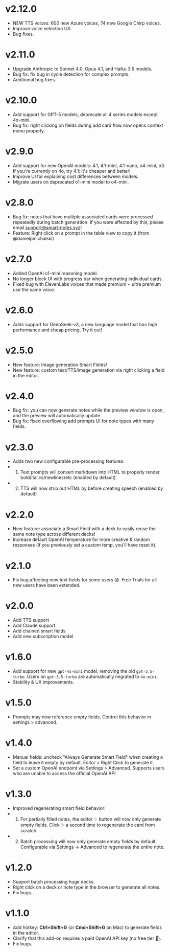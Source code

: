 # v2.12.0

- NEW TTS voices: 600 new Azure voices, 74 new Google Chirp voices.
- Improve voice selection UX.
- Bug fixes.

# v2.11.0

- Upgrade Anthropic to Sonnet 4.0, Opus 4.1, and Haiku 3.5 models.
- Bug fix: fix bug in cycle detection for complex prompts.
- Additional bug fixes.

# v2.10.0

- Add support for GPT-5 models, deprecate all 4 series models except 4o-mini.
- Bug fix: right clicking on fields during add card flow now opens context menu properly.

# v2.9.0

- Add support for new OpenAI models: 4.1, 4.1-mini, 4.1-nano, o4-mini, o3. If you're currently on 4o, try 4.1: it's cheaper and better!
- Improve UI for explaining cost differences between models.
- Migrate users on deprecated o1-mini model to o4-mini.

# v2.8.0

- Bug fix: notes that have multiple associated cards were processed repeatedly during batch generation. If you were affected by this, please email support@smart-notes.xyz!
- Feature: Right click on a prompt in the table view to copy it (from @danielpmichalski)

# v2.7.0

- Added OpenAI o1-mini reasoning model.
- No longer block UI with progress bar when generating individual cards.
- Fixed bug with ElevenLabs voices that made premium + ultra premium use the same voice.

# v2.6.0

- Adds support for DeepSeek-v3, a new language model that has high performance and cheap pricing. Try it out!

# v2.5.0

- New feature: Image generation Smart Fields!
- New feature: custom text/TTS/image generation via right clicking a field in the editor.

# v2.4.0

- Bug fix: you can now generate notes while the preview window is open, and the preview will automatically update.
- Bug fix: fixed overflowing add prompts UI for note types with many fields.

# v2.3.0

- Adds two new configurable pre-processing features:
- 1) Text prompts will convert markdown into HTML to properly render bold/italics/newlines/etc (enabled by default)
- 2) TTS will now strip out HTML by before creating speech (enabled by default)


# v2.2.0

- New feature: associate a Smart Field with a deck to easily reuse the same note type across different decks!
- Increase default OpenAI temperature for more creative & random responses (if you previously set a custom temp, you'll have reset it).

# v2.1.0

- Fix bug affecting new text fields for some users 😓. Free Trials for all new users have been extended. 

# v2.0.0

- Add TTS support
- Add Claude support
- Add chained smart fields
- Add new subscription model

# v1.6.0

- Add support for new `gpt-4o-mini` model, removing the old `gpt-3.5-turbo`. Users on `gpt-3.5-turbo` are automatically migrated to `4o-mini`.
- Stability & UX improvements.

# v1.5.0

- Prompts may now reference empty fields. Control this behavior in settings > advanced.

# v1.4.0

- Manual fields: uncheck "Always Generate Smart Field" when creating a field to leave it empty by default. Editor > Right Click to generate it.
- Set a custom OpenAI endpoint via Settings > Advanced. Supports users who are unable to access the official OpenAI API.

# v1.3.0

- Improved regenerating smart field behavior:
- 1. For partially filled notes, the editor ✨ button will now only generate empty fields. Click ✨ a second time to regenerate the card from scratch.
- 2. Batch processing will now only generate empty fields by default. Configurable via Settings -> Advanced to regenerate the entire note.

# v1.2.0

- Support batch processing huge decks.
- Right click on a deck or note type in the browser to generate all notes.
- Fix bugs.

# v1.1.0

- Add hotkey: <b>Ctrl+Shift+G</b> (or <b>Cmd+Shift+G</b> on Mac) to generate fields in the editor.
- Clarify that this add-on requires a paid OpenAI API key (no free tier 🥺).
- Fix bugs.
